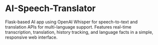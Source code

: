 # AI-Speech-Translator
Flask-based AI app using OpenAI Whisper for speech-to-text and translation APIs for multi-language support. Features real-time transcription, translation, history tracking, and language facts in a simple, responsive web interface.
